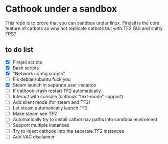 # Cathook under a sandbox
This repo is to prove that you can sandbox under linux. Firejail is the core feature of catbots so why not replicate catbots but with TF2 GUI and shitty FPS?

## to do list
- [x] Firejail scripts
- [x] Bash scripts
- [x] "Network config scripts"
- [ ] Fix debian/ubuntu fuck you
- [x] Steam launch in seperate user instance
- [ ] If cathook crash restart TF2 automatically
- [ ] Interact with console (cathook "text-mode" support)
- [ ] Add slient mode (for steam and TF2)
- [ ] Let steam automatically launch TF2
- [ ] Make steam see TF2
- [ ] Automatically try to install catbot nav paths into sandbox enviroment
- [ ] Support multiple instances
- [ ] Try to inject cathook into the seperate TF2 instances
- [ ] Add VAC disclaimer
